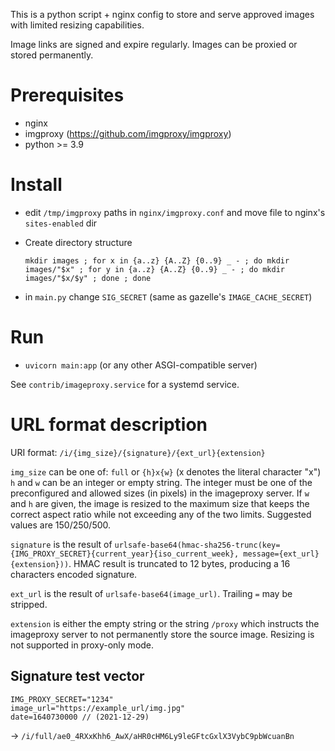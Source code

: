 This is a python script + nginx config to store and serve approved images with
limited resizing capabilities. 

Image links are signed and expire regularly. Images can be proxied or stored
permanently.

# Prerequisites
 
 * nginx
 * imgproxy (https://github.com/imgproxy/imgproxy)
 * python >= 3.9

# Install

 * edit `/tmp/imgproxy` paths in `nginx/imgproxy.conf` and move file to nginx's `sites-enabled` dir
 * Create directory structure
 
       mkdir images ; for x in {a..z} {A..Z} {0..9} _ - ; do mkdir images/"$x" ; for y in {a..z} {A..Z} {0..9} _ - ; do mkdir images/"$x/$y" ; done ; done

 * in `main.py` change `SIG_SECRET` (same as gazelle's `IMAGE_CACHE_SECRET`)
 
# Run

 * `uvicorn main:app` (or any other ASGI-compatible server)

See `contrib/imageproxy.service` for a systemd service.

# URL format description

URI format: `/i/{img_size}/{signature}/{ext_url}{extension}`

`img_size` can be one of: `full` or `{h}x{w}` (x denotes the literal character "x")
`h` and `w` can be an integer or empty string. The integer must be one of the
preconfigured and allowed sizes (in pixels) in the imageproxy server. If `w`
and `h` are given, the image is resized to the maximum size that keeps the correct
aspect ratio while not exceeding any of the two limits. Suggested values are 150/250/500.

`signature` is the result of `urlsafe-base64(hmac-sha256-trunc(key={IMG_PROXY_SECRET}{current_year}{iso_current_week}, message={ext_url}{extension}))`.
HMAC result is truncated to 12 bytes, producing a 16 characters encoded signature.

`ext_url` is the result of `urlsafe-base64(image_url)`. Trailing `=` may be stripped.

`extension` is either the empty string or the string `/proxy` which instructs
the imageproxy server to not permanently store the source image. Resizing is
not supported in proxy-only mode.

## Signature test vector

```
IMG_PROXY_SECRET="1234"
image_url="https://example_url/img.jpg"
date=1640730000 // (2021-12-29)
```

-> `/i/full/ae0_4RXxKhh6_AwX/aHR0cHM6Ly9leGFtcGxlX3VybC9pbWcuanBn`
